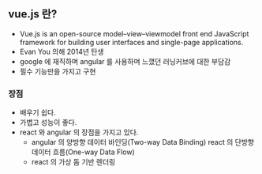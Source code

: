 ## vue.js 란?

* Vue.js is an open-source model–view–viewmodel front end JavaScript framework for building user interfaces and single-page applications.
* Evan You 의해 2014년 탄생
* google 에 재직하며 angular 를 사용하며 느꼈던 러닝커브에 대한 부담감
* 필수 기능만을 가지고 구현

### 장점

* 배우기 쉽다.
* 가볍고 성능이 좋다.
* react 와 angular 의 장점을 가지고 있다.
  * angular 의 양방향 데이터 바인딩(Two-way Data Binding) react 의 단방향 데이터 흐름(One-way Data Flow)  
  * react 의 가상 돔 기반 렌더링